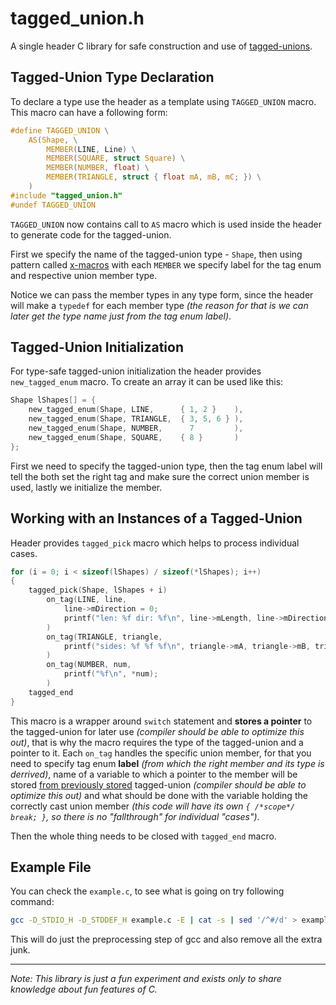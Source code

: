# tagged_union.h
A single header C library for safe construction and use of [tagged-unions](https://en.wikipedia.org/wiki/Tagged_union).

## Tagged-Union Type Declaration
To declare a type use the header as a template using `TAGGED_UNION` macro.
This macro can have a following form:
```c
#define TAGGED_UNION \
    AS(Shape, \
        MEMBER(LINE, Line) \
        MEMBER(SQUARE, struct Square) \
        MEMBER(NUMBER, float) \
        MEMBER(TRIANGLE, struct { float mA, mB, mC; }) \
    )
#include "tagged_union.h"
#undef TAGGED_UNION
```
`TAGGED_UNION` now contains call to `AS` macro which is used inside the header to generate code for the tagged-union.

First we specify the name of the tagged-union type - `Shape`,
then using pattern called [x-macros](https://en.wikipedia.org/wiki/X_macro) with each `MEMBER` we specify label for the tag enum and respective union member type.

Notice we can pass the member types in any type form, since the header will make a `typedef` for each member type _(the reason for that is we can later get the type name just from the tag enum label)_.

## Tagged-Union Initialization
For type-safe tagged-union initialization the header provides `new_tagged_enum` macro.
To create an array it can be used like this:
```c
Shape lShapes[] = {
    new_tagged_enum(Shape, LINE,      { 1, 2 }    ),
    new_tagged_enum(Shape, TRIANGLE,  { 3, 5, 6 } ),
    new_tagged_enum(Shape, NUMBER,      7         ),
    new_tagged_enum(Shape, SQUARE,    { 8 }       )
};
```
First we need to specify the tagged-union type,
then the tag enum label will tell the both set the right tag and make sure the correct union member is used,
lastly we initialize the member.

## Working with an Instances of a Tagged-Union
Header provides `tagged_pick` macro which helps to process individual cases.
```c
for (i = 0; i < sizeof(lShapes) / sizeof(*lShapes); i++)
{
    tagged_pick(Shape, lShapes + i)
        on_tag(LINE, line,
            line->mDirection = 0;
            printf("len: %f dir: %f\n", line->mLength, line->mDirection);
        )
        on_tag(TRIANGLE, triangle,
            printf("sides: %f %f %f\n", triangle->mA, triangle->mB, triangle->mC);
        )
        on_tag(NUMBER, num,
            printf("%f\n", *num);
        )
    tagged_end
}
```
This macro is a wrapper around `switch` statement and <a id="stored-tu-ptr"></a>**stores a pointer** to the tagged-union for later use _(compiler should be able to optimize this out)_,
that is why the macro requires the type of the tagged-union and a pointer to it.
Each `on_tag` handles the specific union member,
for that you need to specify tag enum **label** _(from which the right member and its type is derrived)_,
name of a variable to which a pointer to the member will be stored [from previously stored](#stored-tu-ptr) tagged-union _(compiler should be able to optimize this out)_ and 
what should be done with the variable holding the correctly cast union member _(this code will have its own `{ /*scope*/ break; }`, so there is no "fallthrough" for individual "cases")_.

Then the whole thing needs to be closed with `tagged_end` macro.

## Example File
You can check the `example.c`, to see what is going on try following command:
```bash
gcc -D_STDIO_H -D_STDDEF_H example.c -E | cat -s | sed '/^#/d' > example.i
```
This will do just the preprocessing step of gcc and also remove all the extra junk.

---
_Note: This library is just a fun experiment and exists only to share knowledge about fun features of C._
